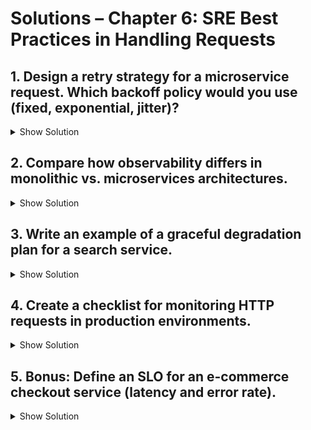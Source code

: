 # Solutions – Chapter 6: SRE Best Practices in Handling Requests

## 1. Design a **retry strategy** for a microservice request. Which backoff policy would you use (fixed, exponential, jitter)?

<details>
<summary>Show Solution</summary>

**Recommended Strategy:** Exponential Backoff with Jitter  

- **Fixed:** Retry after a constant delay (simple but can cause thundering herd).  
- **Exponential:** Delay doubles after each retry (reduces load on a failing service).  
- **Jitter:** Adds randomness to the delay (prevents synchronized retries across clients).  

**Example:**  
- 1st retry → 200ms + random(0-100ms)  
- 2nd retry → 400ms + random(0-100ms)  
- 3rd retry → 800ms + random(0-100ms)  
- Stop after 5 retries or if request succeeds.
</details>

## 2. Compare how **observability differs** in monolithic vs. microservices architectures.

<details>
<summary>Show Solution</summary>

- **Monolithic:**  
  - Single process → easier to collect metrics and logs.  
  - Tracing is simpler; request flow is mostly internal.  

- **Microservices:**  
  - Multiple independent services → must track distributed traces.  
  - Logs must be centralized to correlate events across services.  
  - Metrics are aggregated per service; overall system view is required.  
</details>

## 3. Write an example of a **graceful degradation plan** for a search service.

<details>
<summary>Show Solution</summary>

- **Scenario:** Search service is down.  
- **Plan:**  
  1. Show cached search results instead of real-time results.  
  2. Display a message: "Search is currently slow, showing cached results."  
  3. Log degraded requests for later review.  
  4. Continue serving other parts of the website without interruption.
</details>

## 4. Create a **checklist** for monitoring HTTP requests in production environments.

<details>
<summary>Show Solution</summary>

**Checklist:**  
- [ ] Monitor request rate (throughput)  
- [ ] Track latency (avg, p95, p99)  
- [ ] Measure error rates (4xx, 5xx)  
- [ ] Instrument all microservices with logs and traces  
- [ ] Set up alerts for abnormal behavior  
- [ ] Use dashboards to visualize trends  
- [ ] Ensure fallback or circuit breaker strategies are active
</details>

## 5. Bonus: Define an **SLO** for an e-commerce checkout service (latency and error rate).

<details>
<summary>Show Solution</summary>

- **Service Level Objective (SLO):**  
  - **Latency:** 99% of checkout requests should complete within 500ms.  
  - **Error Rate:** No more than 0.5% of requests should fail.  

- **Rationale:** Sets measurable targets for reliability and performance. Can be used with an **error budget** to guide SRE decisions.
</details>
